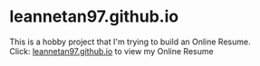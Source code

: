 # leannetan97.github.io

This is a hobby project that I'm trying to build an Online Resume.
<br>
Click: <a href="leannetan97.github.io">leannetan97.github.io</a>
to view my Online Resume

